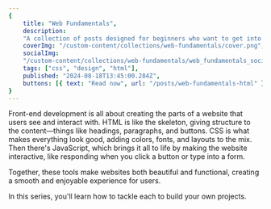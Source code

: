 ```yaml
---
{
    title: "Web Fundamentals",
    description:
    "A collection of posts designed for beginners who want to get into front-end development. We'll go over HTML, CSS and JavaScript and get you started on your programming journey.",
    coverImg: "/custom-content/collections/web-fundamentals/cover.png",
    socialImg:
    "/custom-content/collections/web-fundamentals/web_fundamentals_social.png",
    tags: ["css", "design", "html"],
    published: "2024-08-18T13:45:00.284Z",
    buttons: [{ text: "Read now", url: "/posts/web-fundamentals-html" }],
}
---
```


Front-end development is all about creating the parts of a website that users see and interact with. HTML is like the skeleton, giving structure to the content—things like headings, paragraphs, and buttons. CSS is what makes everything look good, adding colors, fonts, and layouts to the mix. Then there's JavaScript, which brings it all to life by making the website interactive, like responding when you click a button or type into a form. 

Together, these tools make websites both beautiful and functional, creating a smooth and enjoyable experience for users.

In this series, you'll learn how to tackle each to build your own projects.